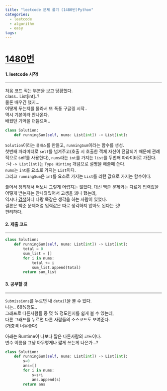```yaml
---
title: "leetcode 문제 풀기 (1480번)Python"
categories:
  - leetcode
  - algorithm
  - easy
tags:
---
```



# [1480번](https://leetcode.com/problems/running-sum-of-1d-array/submissions/)

#### 1. leetcode 시작!
---
처음 코드 적는 부분을 보고 당황했다.  
class.. List[int]..?  
물론 배우긴 했지...  
어떻게 푸는지를 몰라서 또 폭풍 구글링 시작..  
역시 기본이라 안나온다.  
배웠던 기억을 더듬으며..  

```python
class Solution:
    def runningSum(self, nums: List[int]) -> List[int]:
```

`Solution`이라는 `클래스`를 만들고, `runningSum`이라는 함수를 생성.  
첫번째 파라미터로 `self`를 넘겨주고(호출 시 호출한 객체 자신이 전달되기 때문에 관례적으로 self를 사용한다), `nums`라는 `int`를 가지는 `list`를 두번째 파라미터로 가진다.  
`:`나 `-> List[int]`는 `Type Hinting` 개념으로 설명을 해줄때 쓴다.   
`nums`는 `int`를 요소로 가지는 `List`이다.  
그리고 `runningSum`은 `int`를 요소로 가지는 `List`를 리턴 값으로 가지는 함수이다.  

풀어서 정리해서 써보니 그렇게 어렵지는 않았다.
대신 백준 문제와는 다르게 입력값을 어떻게 받는지는 안나와있어서 고생을 꽤나 했는데,  
역시나 [검색](https://discuss.codechef.com/t/input-output-in-leetcode/55147)하니 나랑 똑같은 생각을 하는 사람이 있었다.  
결론은 백준 문제처럼 입력값은 따로 생각하지 않아도 된다는 것!  
편리하다.  


#### 2. 제출 코드 
---

```python
class Solution:
    def runningSum(self, nums: List[int]) -> List[int]:
        total = 0
        sum_list = []
        for i in nums:
            total += i
            sum_list.append(total)
        return sum_list
```

#### 3. 공부할 것
---

`Submissions`를 누르면 내 `detail`을 볼 수 있다.  
나는.. 68%정도..  
그래프로 다른사람들 중 몇 % 정도인지를 쉽게 볼 수 있는데,  
다른 그래프를 누르면 다른 사람들의 소스코드도 보여준다.  
(개충격 너무좋다)  

아래는 Runtime이 나보다 짧은 다른사람의 코드이다.  
변수 이름을 그냥 아무렇게나 짧게 쓰는게 나은가...?  

```python
class Solution:
    def runningSum(self, nums: List[int]) -> List[int]:
        s=0
        ans=[]
        for i in nums:
            s=s+i
            ans.append(s)
        return ans
```

